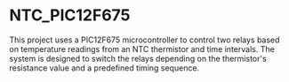 # NTC_PIC12F675
This project uses a PIC12F675 microcontroller to control two relays based on temperature readings from an NTC thermistor and time intervals. The system is designed to switch the relays depending on the thermistor's resistance value and a predefined timing sequence.
